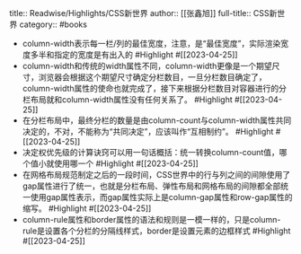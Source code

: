 title:: Readwise/Highlights/CSS新世界
author:: [[张鑫旭]]
full-title:: CSS新世界
category:: #books

- column-width表示每一栏/列的最佳宽度，注意，是“最佳宽度”，实际渲染宽度多半和指定的宽度是有出入的 #Highlight #[[2023-04-25]]
- column-width和传统的width属性不同，column-width更像是一个期望尺寸，浏览器会根据这个期望尺寸确定分栏数目，一旦分栏数目确定了，column-width属性的使命也就完成了，接下来根据分栏数目对容器进行的分栏布局就和column-width属性没有任何关系了。 #Highlight #[[2023-04-25]]
- 在分栏布局中，最终分栏的数量是由column-count与column-width属性共同决定的，不对，不能称为“共同决定”，应该叫作“互相制约”。 #Highlight #[[2023-04-25]]
- 决定权优先级的计算诀窍可以用一句话概括：统一转换column-count值，哪个值小就使用哪一个 #Highlight #[[2023-04-25]]
- 在网格布局规范制定之后的一段时间，CSS世界中的行与列之间的间隙使用了gap属性进行了统一，也就是分栏布局、弹性布局和网格布局的间隙都全部统一使用gap属性表示，而gap属性实际上是column-gap属性和row-gap属性的缩写。 #Highlight #[[2023-04-25]]
- column-rule属性和border属性的语法和规则是一模一样的，只是column-rule是设置各个分栏的分隔线样式，border是设置元素的边框样式 #Highlight #[[2023-04-25]]